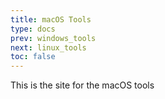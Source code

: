 ```yaml
---
title: macOS Tools
type: docs
prev: windows_tools
next: linux_tools
toc: false
---
```


This is the site for the macOS tools

